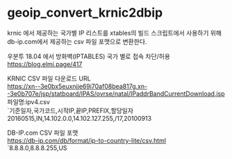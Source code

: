 # geoip_convert_krnic2dbip
krnic 에서 제공하는 국가별 IP 리스트를 xtables의 빌드 스크립트에서 사용하기 위해 db-ip.com에서 제공하는 csv 파일 포맷으로 변환한다.  

우분투 18.04 에서 방화벽(IPTABLES) 국가 별로 접속 차단/허용  
https://blog.elmi.page/417  

KRNIC CSV 파일 다운로드 URL  
https://xn--3e0bx5euxnjje69i70af08bea817g.xn--3e0b707e/jsp/statboard/IPAS/ovrse/natal/IPaddrBandCurrentDownload.jsp  
파일명:ipv4.csv  
`기준일자,국가코드,시작IP,끝IP,PREFIX,할당일자  
    20160515,IN,14.102.0.0,14.102.127.255,/17,20100913  

DB-IP.com CSV 파일 포맷  
https://db-ip.com/db/format/ip-to-country-lite/csv.html  
`8.8.8.0,8.8.8.255,US  

